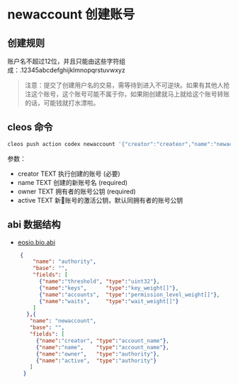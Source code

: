 # newaccount 创建账号

## 创建规则

账户名不超过12位，并且只能由这些字符组成：.12345abcdefghijklmnopqrstuvwxyz

> 注意：提交了创建用户名的交易，需等待到进入不可逆块。如果有其他人抢注这个账号，这个账号可能不属于你，如果刚创建就马上就给这个账号转账的话，可能钱就打水漂啦。

## cleos 命令

```bash
cleos push action codex newaccount '{"creator":"createor","name":"newacc","owner":{"threshold": 1,"keys": [{"key": "CDX6MRyAjQq8ud7hVNYcfnVPJqcVpscN5So8BhtHuGYqET5GDW5CV","weight": 1}],"accounts": [],"waits":[]},"active":{"threshold": 1,"keys": [{"key": "CDX6MRyAjQq8ud7hVNYcfnVPJqcVpscN5So8BhtHuGYqET5GDW5CV","weight": 1}],"accounts": [],"waits":[]}}' -p createor

```

参数：

- creator TEXT                执行创建的账号 (必要)
- name TEXT                   创建的新账号名 (required)
- owner TEXT               拥有者的账号公钥 (required)
- active TEXT              新账号的激活公钥，默认同拥有者的账号公钥


## abi 数据结构

- [eosio.bio.abi](https://github.com/eosforce/eosforce/blob/release/contracts/eosio.bios/eosio.bios.abi)
  
```json
    {
        "name": "authority",
        "base": "",
        "fields": [
          {"name":"threshold", "type":"uint32"},
          {"name":"keys",      "type":"key_weight[]"},
          {"name":"accounts",  "type":"permission_level_weight[]"},
          {"name":"waits",     "type":"wait_weight[]"}
        ]
      },{
       "name": "newaccount",
       "base": "",
       "fields": [
         {"name":"creator", "type":"account_name"},
         {"name":"name",    "type":"account_name"},
         {"name":"owner",   "type":"authority"},
         {"name":"active",  "type":"authority"}
       ]
     }
```
